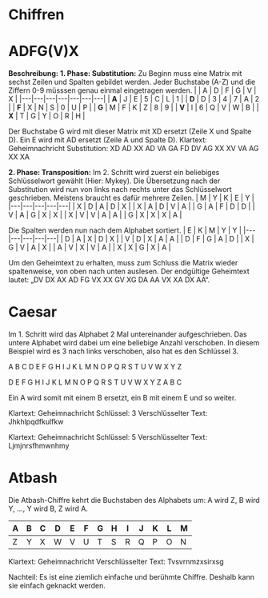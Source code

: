 # Chiffren

# ADFG(V)X
**Beschreibung:**
**1. Phase: Substitution:**
Zu Beginn muss eine Matrix mit sechst Zeilen und Spalten gebildet werden. Jeder Buchstabe (A-Z) und die Ziffern 0-9 müsssen genau einmal eingetragen werden.
|  | A | D | F | G | V | X |
|---|---|---|---|---|---|---|
| **A** | J | E | 5 | C | L | 1 |
| **D** | D | 3 | 4 | 7 | A | 2 |
| **F** | X | N | S | 0 | U | P |
| **G** | M | F | K | Z | 8 | 9 |
| **V** | I | 6 | Q | V | W | B |
| **X** | T | G | Y | O | R | H |

Der Buchstabe G wird mit dieser Matrix mit XD ersetzt (Zeile X und Spalte D). Ein E wird mit AD ersetzt (Zeile A und Spalte D).
Klartext: Geheimnachricht
Substitution: XD AD XX AD VA GA FD DV AG XX XV VA AG XX XA

**2. Phase: Transposition:**
 Im 2. Schritt wird zuerst ein beliebiges Schlüsselwort gewählt (Hier: Mykey). Die Übersetzung nach der Substitution wird nun von links nach rechts unter das Schlüsselwort geschrieben. Meistens braucht es dafür mehrere Zeilen.
| M | Y | K | E | Y |
|---|---|---|---|---|
| X | D | A | D | X |
| X | A | D | V | A |
| G | A | F | D | D |
| V | A | G | X | X |
| X | V | V | A | A |
| G | X | X | X | A |

Die Spalten werden nun nach dem Alphabet sortiert. 
| E | K | M | Y | Y |
|---|---|---|---|---|
| D | A | X | D | X |
| V | D | X | A | A |
| D | F | G | A | D |
| X | G | V | A | X |
| A | V | X | V | A |
| X | X | G | X | A |

Um den Geheimtext zu erhalten, muss zum Schluss die Matrix wieder spaltenweise, von oben nach unten auslesen. 
Der endgültige Geheimtext lautet: „DV DX AX AD FG VX XX GV XG DA AA VX XA DX AA“.

# Caesar
Im 1. Schritt wird das Alphabet 2 Mal untereinander aufgeschrieben. Das untere Alphabet wird dabei um eine beliebige Anzahl verschoben. In diesem Beispiel wird es 3 nach links verschoben, also hat es den Schlüssel 3.

A  B  C  D  E  F  G  H  I  J  K  L  M  N  O  P  Q  R  S  T  U  V  W  X  Y  Z

D  E  F  G  H  I  J  K  L  M  N  O  P  Q  R  S  T  U  V  W  X  Y  Z  A  B  C

Ein A wird somit mit einem B ersetzt, ein B mit einem E und so weiter.

Klartext: Geheimnachricht
Schlüssel: 3
Verschlüsselter Text: Jhkhlpqdfkulfkw

Klartext: Geheimnachricht
Schlüssel: 5
Verschlüsselter Text: Ljmjnrsfhmwnhmy

# Atbash
Die Atbash-Chiffre kehrt die Buchstaben des Alphabets um: A wird Z, B wird Y, ..., Y wird B, Z wird A.

| A | B | C | D | E | F | G | H | I | J | K | L | M |
| - | - | - | - | - | - | - | - | - | - | - | - | - |
| Z | Y | X | W | V | U | T | S | R | Q | P | O | N |

Klartext: Geheimnachricht
Verschlüsselter Text: Tvsvrnmzxsirxsg

Nachteil: Es ist eine ziemlich einfache und berühmte Chiffre. Deshalb kann sie einfach geknackt werden.
